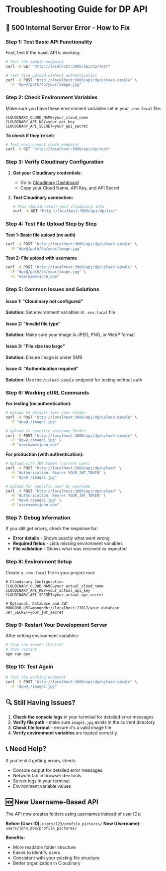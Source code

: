 # Troubleshooting Guide for DP API

## 🚨 **500 Internal Server Error - How to Fix**

### **Step 1: Test Basic API Functionality**

First, test if the basic API is working:

```bash
# Test the simple endpoint
curl -X GET "http://localhost:3000/api/dp/test"

# Test file upload without authentication
curl -X POST "http://localhost:3000/api/dp/upload-simple" \
  -F "dp=@/path/to/your/image.jpg"
```

### **Step 2: Check Environment Variables**

Make sure you have these environment variables set in your `.env.local` file:

```env
CLOUDINARY_CLOUD_NAME=your_cloud_name
CLOUDINARY_API_KEY=your_api_key
CLOUDINARY_API_SECRET=your_api_secret
```

**To check if they're set:**
```bash
# Test environment check endpoint
curl -X GET "http://localhost:3000/api/dp/test"
```

### **Step 3: Verify Cloudinary Configuration**

1. **Get your Cloudinary credentials:**
   - Go to [Cloudinary Dashboard](https://cloudinary.com/console)
   - Copy your Cloud Name, API Key, and API Secret

2. **Test Cloudinary connection:**
   ```bash
   # This should return your Cloudinary info
   curl -X GET "http://localhost:3000/api/dp/test"
   ```

### **Step 4: Test File Upload Step by Step**

**Test 1: Basic file upload (no auth)**
```bash
curl -X POST "http://localhost:3000/api/dp/upload-simple" \
  -F "dp=@/path/to/your/image.jpg"
```

**Test 2: File upload with username**
```bash
curl -X POST "http://localhost:3000/api/dp/upload-simple" \
  -F "dp=@/path/to/your/image.jpg" \
  -F "username=john_doe"
```

### **Step 5: Common Issues and Solutions**

#### **Issue 1: "Cloudinary not configured"**
**Solution:** Set environment variables in `.env.local` file

#### **Issue 2: "Invalid file type"**
**Solution:** Make sure your image is JPEG, PNG, or WebP format

#### **Issue 3: "File size too large"**
**Solution:** Ensure image is under 5MB

#### **Issue 4: "Authentication required"**
**Solution:** Use the `/upload-simple` endpoint for testing without auth

### **Step 6: Working cURL Commands**

**For testing (no authentication):**
```bash
# Upload to default test user folder
curl -X POST "http://localhost:3000/api/dp/upload-simple" \
  -F "dp=@./image1.jpg"

# Upload to specific username folder
curl -X POST "http://localhost:3000/api/dp/upload-simple" \
  -F "dp=@./image1.jpg" \
  -F "username=john_doe"
```

**For production (with authentication):**
```bash
# Upload with JWT token (current user)
curl -X POST "http://localhost:3000/api/dp/upload" \
  -H "Authorization: Bearer YOUR_JWT_TOKEN" \
  -F "dp=@./image1.jpg"

# Upload for specific user by username
curl -X POST "http://localhost:3000/api/dp/upload" \
  -H "Authorization: Bearer YOUR_JWT_TOKEN" \
  -F "dp=@./image1.jpg" \
  -F "username=john_doe"
```

### **Step 7: Debug Information**

If you still get errors, check the response for:
- **Error details** - Shows exactly what went wrong
- **Required fields** - Lists missing environment variables
- **File validation** - Shows what was received vs expected

### **Step 8: Environment Setup**

Create a `.env.local` file in your project root:

```env
# Cloudinary Configuration
CLOUDINARY_CLOUD_NAME=your_actual_cloud_name
CLOUDINARY_API_KEY=your_actual_api_key
CLOUDINARY_API_SECRET=your_actual_api_secret

# Optional: Database and JWT
MONGODB_URI=mongodb://localhost:27017/your_database
JWT_SECRET=your_jwt_secret
```

### **Step 9: Restart Your Development Server**

After setting environment variables:
```bash
# Stop the server (Ctrl+C)
# Then restart
npm run dev
```

### **Step 10: Test Again**

```bash
# Test the working endpoint
curl -X POST "http://localhost:3000/api/dp/upload-simple" \
  -F "dp=@./image1.jpg"
```

## 🔍 **Still Having Issues?**

1. **Check the console logs** in your terminal for detailed error messages
2. **Verify file path** - make sure `image1.jpg` exists in the current directory
3. **Check file format** - ensure it's a valid image file
4. **Verify environment variables** are loaded correctly

## 📞 **Need Help?**

If you're still getting errors, check:
- Console output for detailed error messages
- Network tab in browser dev tools
- Server logs in your terminal
- Environment variable values

## 🆕 **New Username-Based API**

The API now creates folders using usernames instead of user IDs:

**Before (User ID):** `users/123/profile_pictures/`
**Now (Username):** `users/john_doe/profile_pictures/`

**Benefits:**
- More readable folder structure
- Easier to identify users
- Consistent with your existing file structure
- Better organization in Cloudinary

